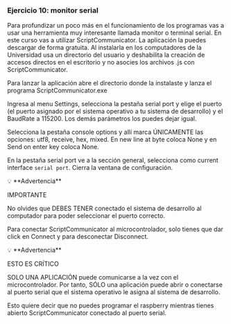 ### **Ejercicio 10: monitor serial**

Para profundizar un poco más en el funcionamiento de los programas vas a usar una herramienta muy interesante llamada monitor o terminal serial. En este curso vas a utilizar ScriptCommunicator. La aplicación la puedes descargar de forma gratuita. Al instalarla en los computadores de la Universidad usa un directorio del usuario y deshabilita la creación de accesos directos en el escritorio y no asocies los archivos .js con ScriptCommunicator.

Para lanzar la aplicación abre el directorio donde la instalaste y lanza el programa ScriptCommunicator.exe

Ingresa al menu Settings, selecciona la pestaña serial port y elige el puerto (el puerto asignado por el sistema operativo a tu sistema de desarrollo) y el BaudRate a 115200. Los demás parámetros los puedes dejar igual.

Selecciona la pestaña console options y allí marca ÚNICAMENTE las opciones: utf8, receive, hex, mixed. En new line at byte coloca None y en Send on enter key coloca None.

En la pestaña serial port ve a la sección general, selecciona como current interface `serial port`. Cierra la ventana de configuración.

<aside>
💡 **Advertencia**

</aside>

IMPORTANTE

No olvides que DEBES TENER conectado el sistema de desarrollo al computador para poder seleccionar el puerto correcto.

Para conectar ScriptCommunicator al microcontrolador, solo tienes que dar click en Connect y para desconectar Disconnect.

<aside>
💡 **Advertencia**

</aside>

ESTO ES CRÍTICO

SOLO UNA APLICACIÓN puede comunicarse a la vez con el microcontrolador. Por tanto, SÓLO una aplicación puede abrir o conectarse al puerto serial que el sistema operativo le asigna al sistema de desarrollo.

Esto quiere decir que no puedes programar el raspberry mientras tienes abierto ScriptCommunicator conectado al puerto serial.
